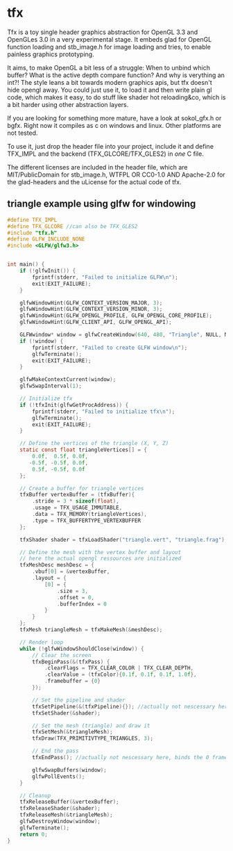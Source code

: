 # tfx
Tfx is a toy single header graphics abstraction for OpenGL 3.3 and OpenGLes 3.0 in a very experimental stage.
It embeds glad for OpenGL function loading and stb_image.h for image loading and tries, to enable painless graphics prototyping.

It aims, to make OpenGL a bit less of a struggle: When to unbind which buffer? What is the active depth compare function? And why is verything an int?!
The style leans a bit towards modern graphics apis, but tfx doesn't hide opengl away. You could just use it, to load it and then write plain gl code,
which makes it easy, to do stuff like shader hot reloading&co, which is a bit harder using other abstraction layers.

If you are looking for something more mature, have a look at sokol_gfx.h or bgfx.
Right now it compiles as c on windows and linux. Other platforms are not tested.

To use it, just drop the header file into your project, include it and define TFX_IMPL and the backend (TFX_GLCORE/TFX_GLES2) in *one* C file.

The different licenses are included in the header file, which are MIT/PublicDomain for stb_image.h, WTFPL OR CC0-1.0 AND Apache-2.0 for the glad-headers and the uLicense for the actual code of tfx.

## triangle example using glfw for windowing
```c
#define TFX_IMPL
#define TFX_GLCORE //can also be TFX_GLES2
#include "tfx.h"
#define GLFW_INCLUDE_NONE
#include <GLFW/glfw3.h>


int main() {
    if (!glfwInit()) {
        fprintf(stderr, "Failed to initialize GLFW\n");
        exit(EXIT_FAILURE);
    }

    glfwWindowHint(GLFW_CONTEXT_VERSION_MAJOR, 3);
    glfwWindowHint(GLFW_CONTEXT_VERSION_MINOR, 3);
    glfwWindowHint(GLFW_OPENGL_PROFILE, GLFW_OPENGL_CORE_PROFILE);
    glfwWindowHint(GLFW_CLIENT_API, GLFW_OPENGL_API);

    GLFWwindow* window = glfwCreateWindow(640, 480, "Triangle", NULL, NULL);
    if (!window) {
        fprintf(stderr, "Failed to create GLFW window\n");
        glfwTerminate();
        exit(EXIT_FAILURE);
    }

    glfwMakeContextCurrent(window);
    glfwSwapInterval(1);

    // Initialize tfx
    if (!tfxInit(glfwGetProcAddress)) {
        fprintf(stderr, "Failed to initialize tfx\n");
        glfwTerminate();
        exit(EXIT_FAILURE);
    }

    // Define the vertices of the triangle (X, Y, Z)
    static const float triangleVertices[] = {
        0.0f,  0.5f, 0.0f,
       -0.5f, -0.5f, 0.0f,
        0.5f, -0.5f, 0.0f
    };

    // Create a buffer for triangle vertices
    tfxBuffer vertexBuffer = (tfxBuffer){
        .stride = 3 * sizeof(float),
        .usage = TFX_USAGE_IMMUTABLE,
        .data = TFX_MEMORY(triangleVertices),
        .type = TFX_BUFFERTYPE_VERTEXBUFFER
    };

    tfxShader shader = tfxLoadShader("triangle.vert", "triangle.frag");

    // Define the mesh with the vertex buffer and layout
    // here the actual opengl ressources are initialized
    tfxMeshDesc meshDesc = {
        .vbuf[0] = &vertexBuffer,
        .layout = {
            [0] = {
                .size = 3,
                .offset = 0,
                .bufferIndex = 0
            }
        }
    };
    tfxMesh triangleMesh = tfxMakeMesh(&meshDesc);

    // Render loop
    while (!glfwWindowShouldClose(window)) {
        // Clear the screen
        tfxBeginPass(&(tfxPass) {
            .clearFlags = TFX_CLEAR_COLOR | TFX_CLEAR_DEPTH,
            .clearValue = (tfxColor){0.1f, 0.1f, 0.1f, 1.0f},
            .framebuffer = {0}
        });

        // Set the pipeline and shader
        tfxSetPipeline(&(tfxPipeline){}); //actually not nescessary here.
        tfxSetShader(&shader);

        // Set the mesh (triangle) and draw it
        tfxSetMesh(&triangleMesh);
        tfxDraw(TFX_PRIMITIVTYPE_TRIANGLES, 3);

        // End the pass
        tfxEndPass(); //actually not nescessary here, binds the 0 framebuffer

        glfwSwapBuffers(window);
        glfwPollEvents();
    }

    // Cleanup
    tfxReleaseBuffer(&vertexBuffer);
    tfxReleaseShader(&shader);
    tfxReleaseMesh(&triangleMesh);
    glfwDestroyWindow(window);
    glfwTerminate();
    return 0;
}


```

